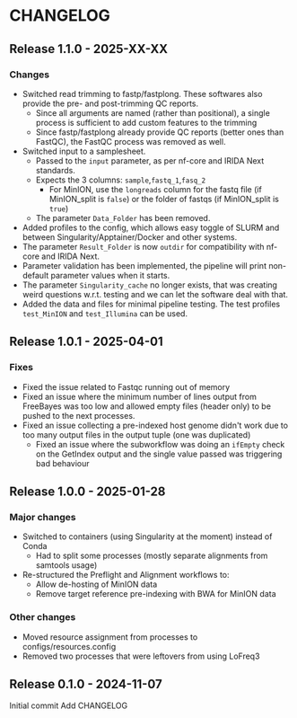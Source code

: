 # CHANGELOG

## Release 1.1.0 - 2025-XX-XX

### Changes
- Switched read trimming to fastp/fastplong. These softwares also provide the pre- and post-trimming QC reports.
  - Since all arguments are named (rather than positional), a single process is sufficient to add custom features to the trimming
  - Since fastp/fastplong already provide QC reports (better ones than FastQC), the FastQC process was removed as well.
- Switched input to a samplesheet.
  - Passed to the `input` parameter, as per nf-core and IRIDA Next standards.
  - Expects the 3 columns: `sample`,`fastq_1`,`fasq_2`
    - For MinION, use the `longreads` column for the fastq file (if MinION_split is `false`) or the folder of fastqs (if MinION_split is `true`)
  - The parameter `Data_Folder` has been removed.
- Added profiles to the config, which allows easy toggle of SLURM and between Singularity/Apptainer/Docker and other systems.
- The parameter `Result_Folder` is now `outdir` for compatibility with nf-core and IRIDA Next.
- Parameter validation has been implemented, the pipeline will print non-default parameter values when it starts.
- The parameter `Singularity_cache` no longer exists, that was creating weird questions w.r.t. testing and we can let the software deal with that.
- Added the data and files for minimal pipeline testing. The test profiles `test_MinION` and `test_Illumina` can be used.

## Release 1.0.1 - 2025-04-01

### Fixes
- Fixed the issue related to Fastqc running out of memory
- Fixed an issue where the minimum number of lines output from FreeBayes was too low and allowed empty files (header only) to be pushed to the next processes.
- Fixed an issue collecting a pre-indexed host genome didn't work due to too many output files in the output tuple (one was duplicated)
  - Fixed an issue where the subworkflow was doing an `ifEmpty` check on the GetIndex output and the single value passed was triggering bad behaviour

## Release 1.0.0 - 2025-01-28

### Major changes
- Switched to containers (using Singularity at the moment) instead of Conda
  - Had to split some processes (mostly separate alignments from samtools usage)
- Re-structured the Preflight and Alignment workflows to:
  - Allow de-hosting of MinION data
  - Remove target reference pre-indexing with BWA for MinION data

### Other changes
- Moved resource assignment from processes to configs/resources.config
- Removed two processes that were leftovers from using LoFreq3

## Release 0.1.0 - 2024-11-07

Initial commit
Add CHANGELOG